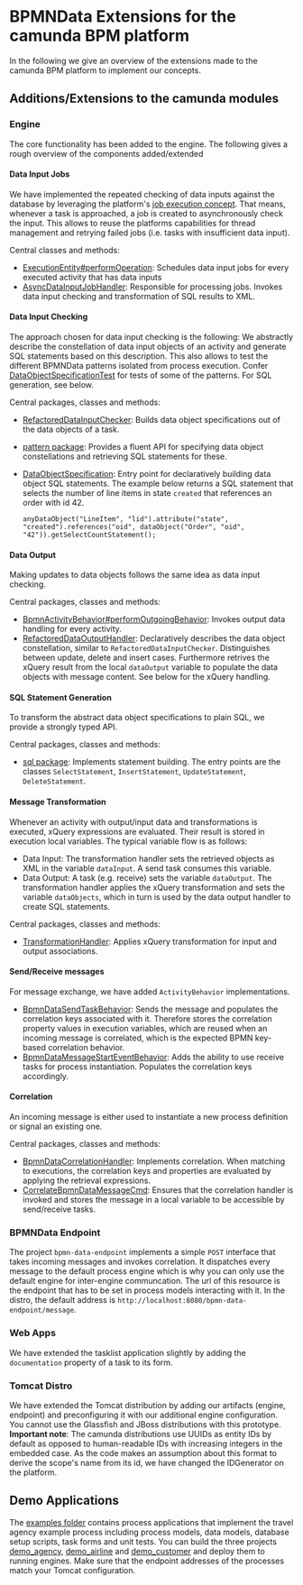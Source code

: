 BPMNData Extensions for the camunda BPM platform
================================================

In the following we give an overview of the extensions made to the camunda BPM platform to implement our concepts.

Additions/Extensions to the camunda modules
-------------------------------------------

### Engine

The core functionality has been added to the engine. The following gives a rough overview of the components added/extended


#### Data Input Jobs

We have implemented the repeated checking of data inputs against the database by leveraging the platform's [job execution concept](http://docs.camunda.org/guides/user-guide/#!/#job-executor). That means, whenever a task is approached, a job is created to asynchronously check the input. This allows to reuse the platforms capabilities for thread management and retrying failed jobs (i.e. tasks with insufficient data input).

Central classes and methods:

* [ExecutionEntity#performOperation](/engine/src/main/java/org/camunda/bpm/engine/impl/persistence/entity/ExecutionEntity.java): Schedules data input jobs for every executed activity that has data inputs
* [AsyncDataInputJobHandler](/engine/src/main/java/de/hpi/uni/potsdam/bpmn_to_sql/job/AsyncDataInputJobHandler.java): Responsible for processing jobs. Invokes data input checking and transformation of SQL results to XML.


#### Data Input Checking

The approach chosen for data input checking is the following: We abstractly describe the constellation of data input objects of an activity and generate SQL statements based on this description. This also allows to test the different BPMNData patterns isolated from process execution. Confer [DataObjectSpecificationTest](/engine/src/test/java/de/hpi/uni/potsdam/test/bpmn_to_sql/pattern/DataObjectSpecificationTest.java) for tests of some of the patterns. For SQL generation, see below.

Central packages, classes and methods:

* [RefactoredDataInputChecker](/engine/src/main/java/de/hpi/uni/potsdam/bpmn_to_sql/execution/RefactoredDataInputChecker.java): Builds data object specifications out of the data objects of a task.
* [pattern package](/engine/src/main/java/de/hpi/uni/potsdam/bpmn_to_sql/pattern): Provides a fluent API for specifying data object constellations and retrieving SQL statements for these.
* [DataObjectSpecification](/engine/src/main/java/de/hpi/uni/potsdam/bpmn_to_sql/pattern/DataObjectSpecification.java): Entry point for declaratively building data object SQL statements. The example below returns a SQL statement that selects the number of line items in state `created` that references an order with id 42.

    `anyDataObject("LineItem", "lid").attribute("state", "created").references("oid", dataObject("Order", "oid", "42")).getSelectCountStatement();`


#### Data Output

Making updates to data objects follows the same idea as data input checking.

Central packages, classes and methods:

* [BpmnActivityBehavior#performOutgoingBehavior](/engine/src/main/java/org/camunda/bpm/engine/impl/bpmn/behavior/BpmnActivityBehavior.java): Invokes output data handling for every activity.
* [RefactoredDataOutputHandler](/engine/src/main/java/de/hpi/uni/potsdam/bpmn_to_sql/execution/RefactoredDataOutputHandler.java): Declaratively describes the data object constellation, similar to `RefactoredDataInputChecker`. Distinguishes between update, delete and insert cases. Furthermore retrives the xQuery result from the local `dataOutput` variable to populate the data objects with message content. See below for the xQuery handling.


#### SQL Statement Generation

To transform the abstract data object specifications to plain SQL, we provide a strongly typed API.

Central packages, classes and methods:

* [sql package](/engine/src/main/java/de/hpi/uni/potsdam/bpmn_to_sql/pattern/sql): Implements statement building. The entry points are the classes `SelectStatement`, `InsertStatement`, `UpdateStatement`, `DeleteStatement`.


#### Message Transformation

Whenever an activity with output/input data and transformations is executed, xQuery expressions are evaluated.
Their result is stored in execution local variables. The typical variable flow is as follows:

* Data Input: The transformation handler sets the retrieved objects as XML in the variable `dataInput`. A send task consumes this variable.
* Data Output: A task (e.g. receive) sets the variable `dataOutput`. The transformation handler applies the xQuery transformation and sets the variable `dataObjects`, which in turn is used by the data output handler to create SQL statements. 

Central packages, classes and methods:

* [TransformationHandler](/engine/src/main/java/de/hpi/uni/potsdam/bpmn_to_sql/execution/TransformationHandler.java): Applies xQuery transformation for input and output associations.


#### Send/Receive messages

For message exchange, we have added `ActivityBehavior` implementations. 

* [BpmnDataSendTaskBehavior](/engine/src/main/java/de/hpi/uni/potsdam/bpmn_to_sql/behavior/BpmnDataSendTaskBehavior.java): Sends the message and populates the correlation keys associated with it. Therefore stores the correlation property values in execution variables, which are reused when an incoming message is correlated, which is the expected BPMN key-based correlation behavior.
* [BpmnDataMessageStartEventBehavior](/engine/src/main/java/de/hpi/uni/potsdam/bpmn_to_sql/behavior/BpmnDataMessageStartEventBehavior.java): Adds the ability to use receive tasks for process instantiation. Populates the correlation keys accordingly.


#### Correlation

An incoming message is either used to instantiate a new process definition or signal an existing one. 

Central packages, classes and methods:

* [BpmnDataCorrelationHandler](/engine/src/main/java/de/hpi/uni/potsdam/bpmn_to_sql/correlation/BpmnDataCorrelationHandler.java): Implements correlation. When matching to executions, the correlation keys and properties are evaluated by applying the retrieval expressions.
* [CorrelateBpmnDataMessageCmd](/engine/src/main/java/de/hpi/uni/potsdam/bpmn_to_sql/correlation/CorrelateBpmnDataMessageCmd.java): Ensures that the correlation handler is invoked and stores the message in a local variable to be accessible by send/receive tasks.


### BPMNData Endpoint

The project `bpmn-data-endpoint` implements a simple `POST` interface that takes incoming messages and invokes correlation. It dispatches every message to the default process engine which is why you can only use the default engine for inter-engine communcation. The url of this resource is the endpoint that has to be set in process models interacting with it. In the distro, the default address is `http://localhost:8080/bpmn-data-endpoint/message`.


### Web Apps

We have extended the tasklist application slightly by adding the `documentation` property of a task to its form.


### Tomcat Distro

We have extended the Tomcat distribution by adding our artifacts (engine, endpoint) and preconfiguring it with our additional engine configuration. You cannot use the Glassfish and JBoss distributions with this prototype. **Important note**: The camunda distributions use UUIDs as entity IDs by default as opposed to human-readable IDs with increasing integers in the embedded case. As the code makes an assumption about this format to derive the scope's name from its id, we have changed the IDGenerator on the platform.


Demo Applications
-----------------

The [examples folder](/examples/bpmn-data) contains process applications that implement the travel agency example process including process models, data models, database setup scripts, task forms and unit tests. You can build the three projects [demo_agency](/examples/bpmn-data/demo_agency), [demo_airline](/examples/bpmn-data/demo_airline) and [demo_customer](/examples/bpmn-data/demo_customer) and deploy them to running engines. Make sure that the endpoint addresses of the processes match your Tomcat configuration.
